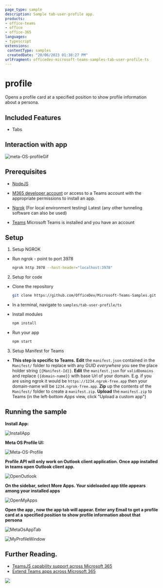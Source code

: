 ```yaml
---
page_type: sample
description: Sample tab-user-profile app.
products:
- office-teams
- office
- office-365
languages:
- typescript
extensions:
 contentType: samples
 createdDate: "20/06/2023 01:38:27 PM"
urlFragment: officedev-microsoft-teams-samples-tab-user-profile-ts
---
```


# profile

Opens a profile card at a specified position to show profile information about a persona.

 ## Included Features
* Tabs

## Interaction with app

![meta-OS-profileGif](Images/meta-OS-profileGif.gif)

## Prerequisites
-  [NodeJS](https://nodejs.org/en/)

-  [M365 developer account](https://docs.microsoft.com/en-us/microsoftteams/platform/concepts/build-and-test/prepare-your-o365-tenant) or access to a Teams account with the appropriate permissions to install an app.
- [Ngrok](https://ngrok.com/download) (For local environment testing) Latest (any other tunneling software can also be used)
  
- [Teams](https://teams.microsoft.com) Microsoft Teams is installed and you have an account

## Setup
    
1. Setup NGROK
  - Run ngrok - point to port 3978

    ```bash
    ngrok http 3978 --host-header="localhost:3978"
    ```
2. Setup for code
 - Clone the repository

    ```bash
    git clone https://github.com/OfficeDev/Microsoft-Teams-Samples.git
    ```

-  In a terminal, navigate to `samples/tab-user-profile/ts`

 - Install modules

    ```bash
    npm install
    ```
 - Run your app

    ```bash
    npm start
    ```
3. Setup Manifest for Teams

- **This step is specific to Teams.**
    **Edit** the `manifest.json` contained in the `Manifest/` folder to replace with any GUID *everywhere* you see the place holder string `{{Manifest-Id}}`.
    **Edit** the `manifest.json` for `validDomains` and replace `{{domain-name}}` with base Url of your domain. E.g. if you are using ngrok it would be `https://1234.ngrok-free.app` then your domain-name will be `1234.ngrok-free.app`.
    **Zip** up the contents of the `Manifest/` folder to create a `manifest.zip`.
    **Upload** the `manifest.zip` to Teams (in the left-bottom *Apps* view, click "Upload a custom app")


## Running the sample

**Install App:**

![InstallApp](Images/InstallApp.png)

**Meta OS Profile UI:**

![Meta-OS-Profile](Images/Meta-OS-Profile.png)

**Profile API will only work on Outlook client application. Once app installed in teams open Outlook client app.**

![OpenOutlook](Images/OpenOutlook.png)

**On the sidebar, select More Apps. Your sideloaded app title appears among your installed apps**

![OpenMyApps](Images/OpenMyApps.png)

**Open the app , now the app tab will appear. Enter any Email to get  a profile card at a specified position to show profile information about that persona**

![MetaOsAppTab](Images/MetaOsAppTab.png)

![MyProfileWindow](Images/MyProfileWindow.png)


## Further Reading.
- [TeamsJS capability support across Microsoft 365](https://learn.microsoft.com/en-us/microsoftteams/platform/m365-apps/teamsjs-support-m365#profile)
- [Extend Teams apps across Microsoft 365](https://learn.microsoft.com/microsoftteams/platform/m365-apps/overview)

<img src="https://pnptelemetry.azurewebsites.net/microsoft-teams-samples/samples/tab-user-profile-ts" />
